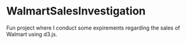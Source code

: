 # WalmartSalesInvestigation
Fun project where I conduct some expirements regarding the sales of Walmart using d3.js.
